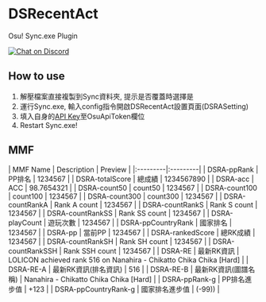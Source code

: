 # DSRecentAct
Osu! Sync.exe Plugin

[![Chat on Discord](https://discordapp.com/api/guilds/579330361226428426/widget.png "Chat on Discord")](https://discord.gg/H4x77Md)

## How to use
1. 解壓檔案直接複製到Sync資料夾, 提示是否覆蓋時選擇是
2. 運行Sync.exe, 輸入config指令開啟DSRecentAct設置頁面(DSRASetting)
3. 填入自身的[API Key](https://osu.ppy.sh/p/api/)至OsuApiToken欄位
4. Restart Sync.exe!


## MMF
| MMF Name | Description | Preview | 
|:---------|:---------|
| DSRA-ppRank | PP排名 | 1234567 |
| DSRA-totalScore | 總成績 | 1234567890 |
| DSRA-acc | ACC | 98.7654321 |
| DSRA-count50 | count50 | 1234567 |
| DSRA-count100 | count100 | 1234567 |
| DSRA-count300 | count300 | 1234567 |
| DSRA-countRankA | Rank A count | 1234567 |
| DSRA-countRankS | Rank S count | 1234567 |
| DSRA-countRankSS | Rank SS count | 1234567 |
| DSRA-playCount | 遊玩次數 | 1234567 |
| DSRA-ppCountryRank | 國家排名 | 1234567 |
| DSRA-pp | 當前PP | 1234567 |
| DSRA-rankedScore | 總RK成績 | 1234567 |
| DSRA-countRankSH | Rank SH count | 1234567 |
| DSRA-countRankSSH | Rank SSH count | 1234567 |
| DSRA-RE | 最新RK資訊 | LOLICON achieved rank 516 on Nanahira - Chikatto Chika Chika [Hard] |
| DSRA-RE-A | 最新RK資訊(排名資訊) | 516 |
| DSRA-RE-B | 最新RK資訊(圖譜名稱) |  Nanahira - Chikatto Chika Chika [Hard] |
| DSRA-ppRank-g | PP排名進步值 | +123 |
| DSRA-ppCountryRank-g | 國家排名進步值 | (-99)) |
